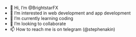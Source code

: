 - 👋 Hi, I’m @BrightstarFX
- 👀 I’m interested in web development and app development
- 🌱 I’m currently learning coding
- 💞️ I’m looking to collaborate
- 📫 How to reach me is on telegram (@stephenakin)

<!---
BrightstarFX/BrightstarFX is a ✨ special ✨ repository because its `README.md` (this file) appears on your GitHub profile.
You can click the Preview link to take a look at your changes.
--->
